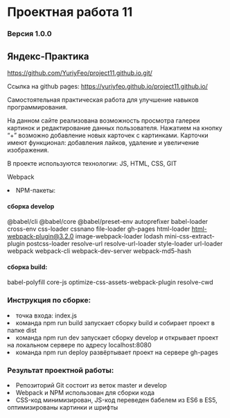 # Проектная работа 11
### Версия 1.0.0
## Яндекс-Практика
<https://github.com/YuriyFeo/project11.github.io.git/>

Ссылка на github pages: <https://yuriyfeo.github.io/project11.github.io/>

Самостоятельная практическая работа для улучшение навыков программирования. 

На данном сайте реализована возможность просмотра галереи картинок и редактирование 
данных пользователя. Нажатием на кнопку “+” возможно добавление новых карточек с картинками. 
Карточки имеют функционал: добавления лайков, удаление и увеличение изображения.

В проекте используются технологии: JS, HTML, CSS, GIT

Webpack
<li>
NPM-пакеты:

#### сборка develop
@babel/cli @babel/core @babel/preset-env autoprefixer babel-loader cross-env css-loader cssnano file-loader gh-pages html-loader html-webpack-plugin@3.2.0 image-webpack-loader lodash mini-css-extract-plugin postcss-loader resolve-url resolve-url-loader style-loader url-loader webpack webpack-cli webpack-dev-server webpack-md5-hash

#### сборка build:
babel-polyfill core-js optimize-css-assets-webpack-plugin resolve-cwd
### Инструкция по сборке:
<li>
точка входа: index.js
<li>
команда npm run build запускает сборку build и собирает проект в папке dist
<li>
команда npm run dev запускает сборку develop и открывает проект на локальном сервере по адресу localhost:8080
<li>
команда npm run deploy развёртывает проект на сервере gh-pages
  
### Результат проектной работы:
<li>
Репозиторий Git состоит из веток master и develop
<li>
Webpack и NPM использован для сборки кода
<li>
CSS-код минимизирован, JS-код переведен бабелем из ES6 в ES5, оптимизированы картинки и шрифты
